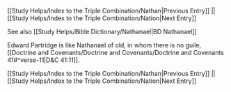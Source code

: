 [[Study Helps/Index to the Triple Combination/Nathan|Previous Entry]]  ||  [[Study Helps/Index to the Triple Combination/Nation|Next Entry]]

 See also [[Study Helps/Bible Dictionary/Nathanael|BD Nathanael]]

 Edward Partridge is like Nathanael of old, in whom there is no guile, [[Doctrine and Covenants/Doctrine and Covenants/Doctrine and Covenants 41#^verse-11|D&C 41:11]].

[[Study Helps/Index to the Triple Combination/Nathan|Previous Entry]]  ||  [[Study Helps/Index to the Triple Combination/Nation|Next Entry]]